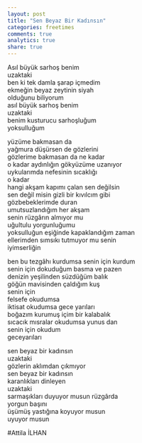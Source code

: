 ```yaml
---
layout: post
title: "Sen Beyaz Bir Kadınsın"
categories: freetimes
comments: true
analytics: true
share: true
---
```


Asıl büyük sarhoş benim  
uzaktaki  
ben ki tek damla şarap içmedim  
ekmeğin beyaz zeytinin siyah  
olduğunu biliyorum  
asıl büyük sarhoş benim  
uzaktaki  
benim kusturucu sarhoşluğum  
yoksulluğum  

yüzüme bakmasan da  
yağmura düşürsen de gözlerini  
gözlerime bakmasan da ne kadar  
o kadar aydınlığın gökyüzüme uzanıyor  
uykularımda nefesinin sıcaklığı  
o kadar  
hangi akşam kapımı çalan sen değilsin  
sen değil misin gizli bir kıvılcım gibi  
gözbebeklerimde duran  
umutsuzlandığım her akşam  
senin rüzgârın almıyor mu  
uğultulu yorgunluğumu  
yoksulluğun eşiğinde kapaklandığım zaman  
ellerimden sımsıkı tutmuyor mu senin  
iyimserliğin

ben bu tezgâhı kurdumsa senin için kurdum  
senin için dokuduğum basma ve pazen  
denizin yeşilinden süzdüğüm balık  
göğün mavisinden çaldığım kuş  
senin için  
felsefe okudumsa  
iktisat okudumsa gece yarıları  
boğazım kurumuş içim bir kalabalık  
sıcacık mısralar okudumsa yunus dan  
senin için okudum  
geceyarıları  

sen beyaz bir kadınsın  
uzaktaki  
gözlerin aklımdan çıkmıyor  
sen beyaz bir kadınsın  
karanlıkları dinleyen  
uzaktaki  
sarmaşıkları duyuyor musun rüzgârda  
yorgun başını  
üşümüş yastığına koyuyor musun  
uyuyor musun  

#Attila İLHAN
